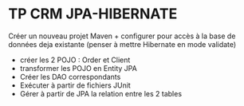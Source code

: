 # TP CRM JPA-HIBERNATE


Créer un nouveau projet Maven + configurer pour accès à la base de données deja existante (penser à mettre Hibernate en mode validate)
- créer les 2 POJO : Order et Client
- transformer les POJO en Entity JPA
- Créer les DAO correspondants
- Exécuter à partir de fichiers JUnit
- Gérer à partir de JPA la relation entre les 2 tables


